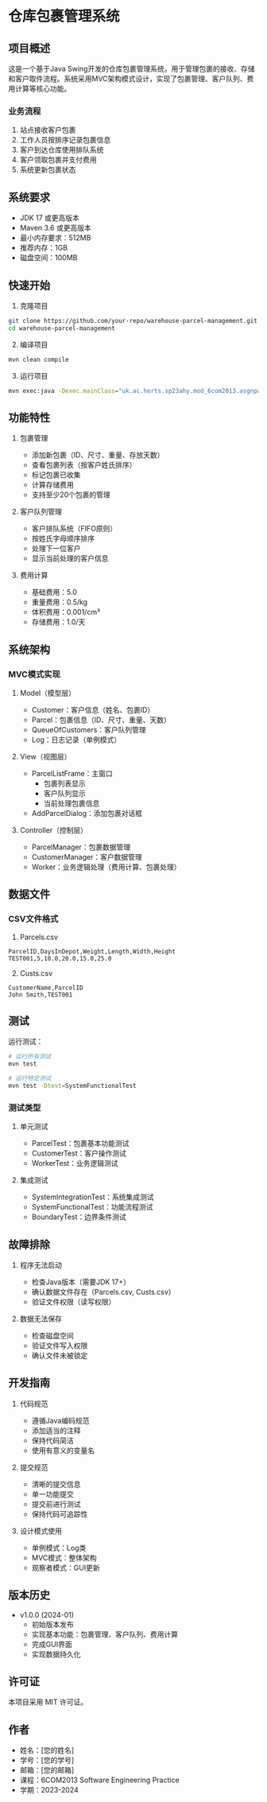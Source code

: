# 仓库包裹管理系统

## 项目概述

这是一个基于Java Swing开发的仓库包裹管理系统，用于管理包裹的接收、存储和客户取件流程。系统采用MVC架构模式设计，实现了包裹管理、客户队列、费用计算等核心功能。

### 业务流程
1. 站点接收客户包裹
2. 工作人员按排序记录包裹信息
3. 客户到达仓库使用排队系统
4. 客户领取包裹并支付费用
5. 系统更新包裹状态

## 系统要求

- JDK 17 或更高版本
- Maven 3.6 或更高版本
- 最小内存要求：512MB
- 推荐内存：1GB
- 磁盘空间：100MB

## 快速开始

1. 克隆项目

```bash
git clone https://github.com/your-repo/warehouse-parcel-management.git
cd warehouse-parcel-management
```

2. 编译项目

```bash
mvn clean compile
```

3. 运行项目

```bash
mvn exec:java -Dexec.mainClass="uk.ac.herts.sp23ahy.mod_6com2013.asgnpart2.Main"
```

## 功能特性

1. 包裹管理
   - 添加新包裹（ID、尺寸、重量、存放天数）
   - 查看包裹列表（按客户姓氏排序）
   - 标记包裹已收集
   - 计算存储费用
   - 支持至少20个包裹的管理

2. 客户队列管理
   - 客户排队系统（FIFO原则）
   - 按姓氏字母顺序排序
   - 处理下一位客户
   - 显示当前处理的客户信息

3. 费用计算
   - 基础费用：5.0
   - 重量费用：0.5/kg
   - 体积费用：0.001/cm³
   - 存储费用：1.0/天

## 系统架构

### MVC模式实现

1. Model（模型层）
   - Customer：客户信息（姓名、包裹ID）
   - Parcel：包裹信息（ID、尺寸、重量、天数）
   - QueueOfCustomers：客户队列管理
   - Log：日志记录（单例模式）

2. View（视图层）
   - ParcelListFrame：主窗口
     - 包裹列表显示
     - 客户队列显示
     - 当前处理包裹信息
   - AddParcelDialog：添加包裹对话框

3. Controller（控制层）
   - ParcelManager：包裹数据管理
   - CustomerManager：客户数据管理
   - Worker：业务逻辑处理（费用计算、包裹处理）

## 数据文件

### CSV文件格式

1. Parcels.csv
```csv
ParcelID,DaysInDepot,Weight,Length,Width,Height
TEST001,5,10.0,20.0,15.0,25.0
```

2. Custs.csv
```csv
CustomerName,ParcelID
John Smith,TEST001
```

## 测试

运行测试：

```bash
# 运行所有测试
mvn test

# 运行特定测试
mvn test -Dtest=SystemFunctionalTest
```

### 测试类型
1. 单元测试
   - ParcelTest：包裹基本功能测试
   - CustomerTest：客户操作测试
   - WorkerTest：业务逻辑测试

2. 集成测试
   - SystemIntegrationTest：系统集成测试
   - SystemFunctionalTest：功能流程测试
   - BoundaryTest：边界条件测试

## 故障排除

1. 程序无法启动
   - 检查Java版本（需要JDK 17+）
   - 确认数据文件存在（Parcels.csv, Custs.csv）
   - 验证文件权限（读写权限）

2. 数据无法保存
   - 检查磁盘空间
   - 验证文件写入权限
   - 确认文件未被锁定

## 开发指南

1. 代码规范
   - 遵循Java编码规范
   - 添加适当的注释
   - 保持代码简洁
   - 使用有意义的变量名

2. 提交规范
   - 清晰的提交信息
   - 单一功能提交
   - 提交前进行测试
   - 保持代码可追踪性

3. 设计模式使用
   - 单例模式：Log类
   - MVC模式：整体架构
   - 观察者模式：GUI更新

## 版本历史

- v1.0.0 (2024-01)
  - 初始版本发布
  - 实现基本功能：包裹管理、客户队列、费用计算
  - 完成GUI界面
  - 实现数据持久化

## 许可证

本项目采用 MIT 许可证。

## 作者

- 姓名：[您的姓名]
- 学号：[您的学号]
- 邮箱：[您的邮箱]
- 课程：6COM2013 Software Engineering Practice
- 学期：2023-2024
    